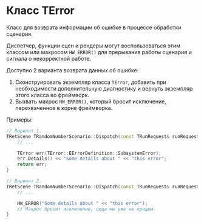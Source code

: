 # Класс TError

Класс для возврата информации об ошибке в процессе обработки сценария.

Диспетчер, функции сцен и рендеры могут воспользоваться этим классом или макросом `HW_ERROR()` для прерывания работы сценария и сигнала о некорректной работе.

Доступно 2 варианта возврата данных об ошибке:

1. Сконструировать экземпляр класса `TError`, добавить при необходимости дополнительную диагностику и вернуть экземпляр этого класса во фреймворк.
2. Вызвать макрос `HW_ERROR()`, который бросит исключение, перехваченное в корне фреймворка.

Примеры:

```c++
// Вариант 1.
TRetScene TRandomNumberScenario::Dispatch(const TRunRequest& runRequest, const TStorage& storage, const TSource& source) const {
    // ...

    TError err(TError::EErrorDefinition::SubsystemError);
    err.Details() << "Some details about " << "this error";
    return err;
}

// Вариант 2.
TRetScene TRandomNumberScenario::Dispatch(const TRunRequest& runRequest, const TStorage& storage, const TSource& source) const {
    // ...

    HW_ERROR("Some details about " << "this error");
    // Макрос бросит исключение, сюда мы уже не придем.
}
```